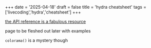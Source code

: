 +++
date = '2025-04-18'
draft = false
title = 'hydra cheatsheet'
tags = ['livecoding','hydra','cheatsheet']
+++

[the API reference is a fabulous resource](https://hydra.ojack.xyz/api/)

page to be fleshed out later with examples

`colorama()` is a mystery though
